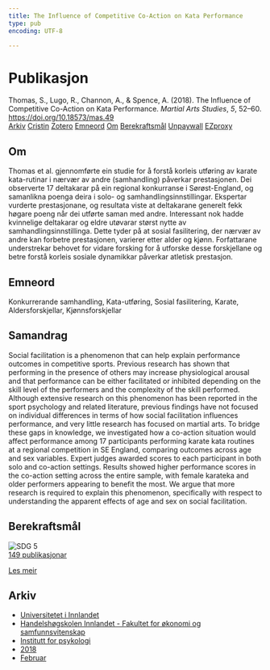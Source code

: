 ```yaml
---
title: The Influence of Competitive Co-Action on Kata Performance
type: pub
encoding: UTF-8

---
```

<h1>Publikasjon</h1>
<article id="csl-bib-container-B4LGYCRG" class="csl-bib-container">
  <div class="csl-bib-body"> <div class="csl-entry">Thomas, S., Lugo, R., Channon, A., &#38; Spence, A. (2018). The Influence of Competitive Co-Action on Kata Performance. <i>Martial Arts Studies</i>, <i>5</i>, 52–60. <a href="https://doi.org/10.18573/mas.49">https://doi.org/10.18573/mas.49</a></div> </div>
  <div class="csl-bib-buttons">
    <a href="#taxonomy-article-B4LGYCRG" alt="archive" class="csl-bib-button">Arkiv</a>
    <a href="https://app.cristin.no/results/show.jsf?id=1564425" alt="Cristin" class="csl-bib-button">Cristin</a>
    <a href="http://zotero.org/groups/5881554/items/B4LGYCRG" alt="Zotero" class="csl-bib-button">Zotero</a>
    <a href="#keywords-article-B4LGYCRG" alt="keywords" class="csl-bib-button">Emneord</a>
    <a href="#about-article-B4LGYCRG" alt="about_pub" class="csl-bib-button">Om</a>
    <a href="#sdg-article-B4LGYCRG" alt="sdg" class="csl-bib-button">Berekraftsmål</a>
    <a href="http://mas.cardiffuniversitypress.org/articles/10.18573/mas.49/galley/55/download/" alt="Unpaywall" class="csl-bib-button">Unpaywall</a>
    <a href="http://mas.cardiffuniversitypress.org/articles/10.18573/mas.49/galley/55/download/" alt="EZproxy" class="csl-bib-button">EZproxy</a>
  </div>
  <div id="csl-bib-meta-container-B4LGYCRG"></div>
</article>
<div id="csl-bib-meta-B4LGYCRG" class="csl-bib-meta">
  <article id="about-article-B4LGYCRG" class="about_pub-article">
    <h1>Om</h1>
    Thomas et al. gjennomførte ein studie for å forstå korleis utføring av karate kata-rutinar i nærvær av andre (samhandling) påverkar prestasjonen. Dei observerte 17 deltakarar på ein regional konkurranse i Sørøst-England, og samanlikna poenga deira i solo- og samhandlingsinnstillingar. Ekspertar vurderte prestasjonane, og resultata viste at deltakarane generelt fekk høgare poeng når dei utførte saman med andre. Interessant nok hadde kvinnelige deltakarar og eldre utøvarar størst nytte av samhandlingsinnstillinga. Dette tyder på at sosial fasilitering, der nærvær av andre kan forbetre prestasjonen, varierer etter alder og kjønn. Forfattarane understrekar behovet for vidare forsking for å utforske desse forskjellane og betre forstå korleis sosiale dynamikkar påverkar atletisk prestasjon.
  </article>
  <article id="keywords-article-B4LGYCRG" class="keywords-article">
    <h1>Emneord</h1>
    Konkurrerande samhandling, Kata-utføring, Sosial fasilitering, Karate, Aldersforskjellar, Kjønnsforskjellar
  </article>
  <article id="abstract-article-B4LGYCRG" class="abstract-article">
    <h1>Samandrag</h1>
    Social facilitation is a phenomenon that can help explain performance outcomes in competitive sports. Previous research has shown that performing in the presence of others may increase physiological arousal and that performance can be either facilitated or inhibited depending on the skill level of the performers and the complexity of the skill performed. Although extensive research on this phenomenon has been reported in the sport psychology and related literature, previous findings have not focused on individual differences in terms of how social facilitation influences performance, and very little research has focused on martial arts. To bridge these gaps in knowledge, we investigated how a co-action situation would affect performance among 17 participants performing karate kata routines at a regional competition in SE England, comparing outcomes across age and sex variables. Expert judges awarded scores to each participant in both solo and co-action settings. Results showed higher performance scores in the co-action setting across the entire sample, with female karateka and older performers appearing to benefit the most. We argue that more research is required to explain this phenomenon, specifically with respect to understanding the apparent effects of age and sex on social facilitation.
  </article>
  <article id="sdg-article-B4LGYCRG" class="sdg-article">
    <h1>Berekraftsmål</h1>
    <div class="sdg-container"><div id="sdg5" class="sdg">
        <img src="{{< params subfolder >}}images/sdg/sdg05_nn.png" class="image" alt="SDG 5">
        <div class="sdg-overlay">
          <a href="{{< params subfolder >}}nn/archive/?sdg=5#archive" class="sdg-publication-count"><span>149</span> publikasjonar</a>
          <p><a href="https://fn.no/om-fn/fns-baerekraftsmaal/likestilling-mellom-kjoennene?lang=nno-NO" class="sdg-read-more">Les meir</a></p>
        </div>
      </div></div>
  </article>
  <article id="taxonomy-article-B4LGYCRG" class="taxonomy-article">
    <h1>Arkiv</h1>
    <ul>
      <li><a href="{{< params subfolder >}}nn/archive/?key=3DCRN523">Universitetet i Innlandet</a></li>
      <li><a href="{{< params subfolder >}}nn/archive/?key=DU8Q9LN9">Handelshøgskolen Innlandet - Fakultet for økonomi og samfunnsvitenskap</a></li>
      <li><a href="{{< params subfolder >}}nn/archive/?key=KTD9NXA8">Institutt for psykologi</a></li>
      <li><a href="{{< params subfolder >}}nn/archive/?key=EQ5YLBRL">2018</a></li>
      <li><a href="{{< params subfolder >}}nn/archive/?key=YPAGYH9Y">Februar</a></li>
    </ul>
  </article>
</div>
